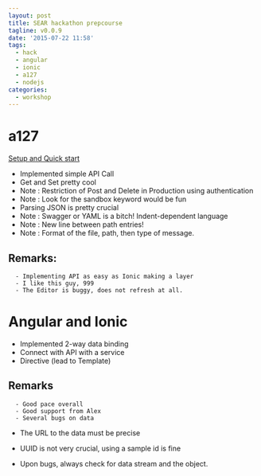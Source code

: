 ```yaml
---
layout: post
title: SEAR hackathon prepcourse
tagline: v0.0.9
date: '2015-07-22 11:58'
tags:
  - hack
  - angular
  - ionic
  - a127
  - nodejs
categories:
  - workshop
---
```


# a127

[Setup and Quick start][9ae81df0]

+ Implemented simple API Call
+ Get and Set pretty cool
+ Note : Restriction of Post and Delete in Production using authentication
+ Note : Look for the sandbox keyword would be fun
+ Parsing JSON is pretty crucial
+ Note : Swagger or YAML is a bitch! Indent-dependent language
+ Note : New line between path entries!
+ Note : Format of the file, path, then type of message.

## Remarks:

```  
  - Implementing API as easy as Ionic making a layer
  - I like this guy, 999
  - The Editor is buggy, does not refresh at all.
```

# Angular and Ionic

+ Implemented 2-way data binding
+ Connect with API with a service
+ Directive (lead to Template)

## Remarks

```
  - Good pace overall
  - Good support from Alex
  - Several bugs on data
```

+ The URL to the data must be precise
+ UUID is not very crucial, using a sample id is fine
+ Upon bugs, always check for data stream and the object.


  [9ae81df0]: https://github.com/apigee-127/a127-documentation/wiki/Quick-start "a127 quick start"
